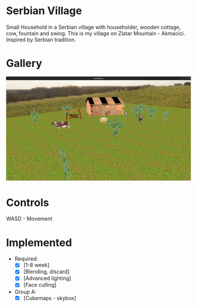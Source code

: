 # Serbian Village 
Small Household in a Serbian village with householder, wooden cottage, cow, fountain and swing.
This is my village on Zlatar Mountain - Akmacici.
Inspired by Serbian tradition.

# Gallery
![](gallery/village1.png)
<br>

# Controls
WASD - Movement

# Implemented
- Required:
    - [x] [1-8 week]
    - [x] [Blending, discard]
    - [x] [Advanced lighting]
    - [x] [Face culling]
- Group A:
    - [x] [Cubemaps - skybox]
